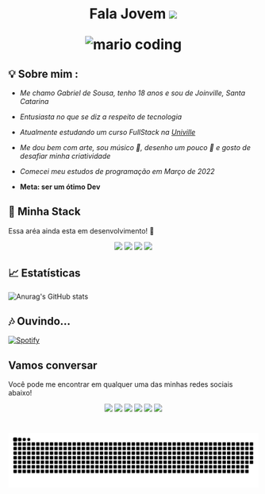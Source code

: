<h1 align="center" >Fala Jovem <img src="https://media.giphy.com/media/hvRJCLFzcasrR4ia7z/giphy.gif" width="30px">

![mario coding](https://i.imgur.com/1ZvVkDc.gif)

## 💡 Sobre mim :
 - *Me chamo Gabriel de Sousa, tenho 18 anos e sou de Joinville, Santa Catarina* 

 - *Entusiasta no que se diz a respeito de tecnologia* 
 
 - *Atualmente estudando um curso FullStack na [Univille](https://www.univille.edu.br/)* 
 
 - *Me dou bem com arte, sou músico 🎹, desenho um pouco 🎈 e gosto de desafiar minha criatividade*
 
 - *Comecei meu estudos de programação em Março de 2022*

 - **Meta: ser um ótimo Dev** 


## 🔮 Minha Stack
  Essa aréa ainda esta em desenvolvimento! 🛑

<div align="center">
 <img src="https://media.giphy.com/media/lBrqckJ3fwxpo05EbB/giphy.gif" width="100">      
 <img src="https://media.giphy.com/media/lBrqckJ3fwxpo05EbB/giphy.gif" width="100">      
 <img src="https://media.giphy.com/media/lBrqckJ3fwxpo05EbB/giphy.gif" width="100">      
 <img src="https://media.giphy.com/media/lBrqckJ3fwxpo05EbB/giphy.gif" width="100">      
</div>


## 📈 Estatísticas

![Anurag's GitHub stats](https://github-readme-stats.bamgabsz.vercel.app/api?username=bamgabsz&show_icons=true&theme=radical)
 
## 🎶 Ouvindo...
 
 [![Spotify](https://spotify-now-playing-7r96grcwy-bamgabsz.vercel.app/api/spotify)](https://open.spotify.com/user/31zjhkctzqinfk4jkhx5cfx2bv6e)

## **Vamos conversar**

Você pode me encontrar em qualquer uma das minhas redes sociais abaixo! 

<div align="center">
<a href="https://twitter.com/bamgabsz" target="_blank"><img src="https://img.shields.io/badge/Twitter-2CA5E0?style=for-the-badge&logo=twitter&logoColor=white" target="_blank"></a>  <a href="https://github.com/bamgabsz"><img src="https://img.shields.io/badge/-Github-%23333?style=for-the-badge&logo=github&logoColor=white" target="_blank"></a>  <a href="https://www.instagram.com/bamgab/" target="_blank"><img src="https://img.shields.io/badge/-Instagram-%23E4405F?style=for-the-badge&logo=instagram&logoColor=white" target="_blank"></a>  <a href="mailto:bamgabsz@gmail.com"><img src="https://img.shields.io/badge/-Gmail-ff9800?style=for-the-badge&logo=gmail&logoColor=white" target="_blank"></a>  <a href="https://www.linkedin.com/in/gabriel-de-sousa-4654b9247/" target="_blank"><img src="https://img.shields.io/badge/-LinkedIn-%230077B5?style=for-the-badge&logo=linkedin&logoColor=white" target="_blank"></a> <a href="https://www.youtube.com/channel/UCGrQOVt5teR218NaMsAzeqQ" target="_blank"><img src="https://img.shields.io/badge/-Youtube-%23E4405F?style=for-the-badge&logo=Youtube&logoColor=white" target="_blank"></a>
</div>

 
#
 
![Snake animation](https://github.com/bamgabsz/bamgabsz/blob/output/github-contribution-grid-snake.svg)
